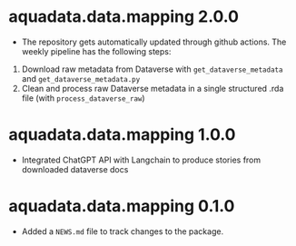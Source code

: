 # aquadata.data.mapping 2.0.0

- The repository gets automatically updated through github actions. The weekly pipeline
has the following steps:

1. Download raw metadata from Dataverse with `get_dataverse_metadata` and
`get_dataverse_metadata.py`
2. Clean and process raw Dataverse metadata in a single structured .rda file 
(with `process_dataverse_raw`)


# aquadata.data.mapping 1.0.0

- Integrated ChatGPT API with Langchain to produce stories from downloaded dataverse docs

# aquadata.data.mapping 0.1.0

* Added a `NEWS.md` file to track changes to the package.
